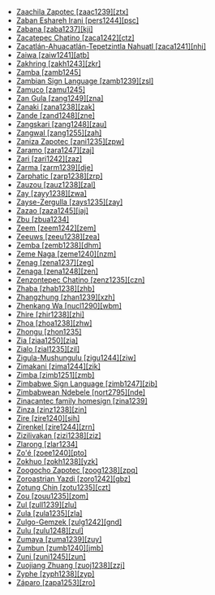 - [Zaachila Zapotec [zaac1239][ztx]](tree/otom1299/east2557/popo1292/zapo1436/zapo1437/nucl1765/core1259/cent2146/west2947/exte1234/zaac1239/md.ini)
- [Zaban Eshareh Irani [pers1244][psc]](tree/sign1238/deaf1237/pers1244/md.ini)
- [Zabana [zaba1237][kji]](tree/aust1307/mala1545/east2712/ocea1241/west2818/meso1253/newi1242/stge1234/nort3225/west2523/zaba1237/md.ini)
- [Zacatepec Chatino [zaca1242][ctz]](tree/otom1299/east2557/popo1292/zapo1436/chat1268/core1263/coas1314/east2736/zaca1242/md.ini)
- [Zacatlán-Ahuacatlán-Tepetzintla Nahuatl [zaca1241][nhi]](tree/utoa1244/sout3136/cora1261/azte1234/west2809/cent2258/tlax1234/zaca1241/md.ini)
- [Zaiwa [zaiw1241][atb]](tree/sino1245/burm1265/lolo1265/burm1266/nort2720/maru1254/zaiw1241/md.ini)
- [Zakhring [zakh1243][zkr]](tree/sino1245/gema1234/zakh1243/md.ini)
- [Zamba [zamb1245]](tree/atla1278/volt1241/benu1247/bant1294/sout3152/narr1281/cent2260/nort3376/rive1266/ngir1248/ngir1252/ngir1253/zamb1245/md.ini)
- [Zambian Sign Language [zamb1239][zsl]](tree/sign1238/deaf1237/zamb1239/md.ini)
- [Zamuco [zamu1245]](tree/zamu1243/zamu1244/zamu1245/md.ini)
- [Zan Gula [zang1249][zna]](tree/atla1278/volt1241/nort3149/buak1234/adam1257/goul1243/goul1244/zank1234/zang1249/md.ini)
- [Zanaki [zana1238][zak]](tree/atla1278/volt1241/benu1247/bant1294/sout3152/narr1281/east2731/nort3203/grea1289/east2750/nyan1318/sout3201/sout3373/zana1238/md.ini)
- [Zande [zand1248][zne]](tree/atla1278/volt1241/nort3149/came1255/uban1244/zand1246/zand1247/zand1248/md.ini)
- [Zangskari [zang1248][zau]](tree/sino1245/bodi1256/bodi1257/oldm1245/lada1242/kenh1234/zang1248/md.ini)
- [Zangwal [zang1255][zah]](tree/afro1255/chad1250/west2785/west2790/west2800/sout3161/guru1272/tala1296/tala1298/zang1255/md.ini)
- [Zaniza Zapotec [zani1235][zpw]](tree/otom1299/east2557/popo1292/zapo1436/zapo1437/nucl1765/papa1270/zani1235/md.ini)
- [Zaramo [zara1247][zaj]](tree/atla1278/volt1241/benu1247/bant1294/sout3152/narr1281/east2731/nort3203/nort3209/ruvu1235/east2756/cent2287/kutu1267/zara1247/md.ini)
- [Zari [zari1242][zaz]](tree/afro1255/chad1250/west2785/west2790/west2800/sout3162/sout3170/zaks1240/zari1242/md.ini)
- [Zarma [zarm1239][dje]](tree/song1307/east2431/zarm1240/zarm1239/md.ini)
- [Zarphatic [zarp1238][zrp]](tree/book1242/zarp1238/md.ini)
- [Zauzou [zauz1238][zal]](tree/sino1245/burm1265/lolo1265/lolo1267/nuso1234/zauz1238/md.ini)
- [Zay [zayy1238][zwa]](tree/afro1255/semi1276/west2786/ethi1244/sout3078/hara1270/zayy1238/md.ini)
- [Zayse-Zergulla [zays1235][zay]](tree/gong1255/omet1238/east2423/zays1235/md.ini)
- [Zazao [zaza1245][jaj]](tree/aust1307/mala1545/east2712/ocea1241/west2818/meso1253/newi1242/stge1234/nort3225/sant1458/cent2063/zaza1247/zaza1245/md.ini)
- [Zbu [zbua1234]](tree/sino1245/burm1265/naqi1236/qian1263/rgya1241/core1262/jiar1240/zbua1234/md.ini)
- [Zeem [zeem1242][zem]](tree/afro1255/chad1250/west2785/west2790/west2800/sout3162/sout3170/zeem1243/nucl1831/zeem1242/md.ini)
- [Zeeuws [zeeu1238][zea]](tree/indo1319/clas1257/germ1287/nort3152/west2793/macr1270/midd1347/mode1257/sout3292/zeeu1239/zeeu1238/md.ini)
- [Zemba [zemb1238][dhm]](tree/atla1278/volt1241/benu1247/bant1294/sout3152/narr1281/cent2260/njil1234/sout3233/kune1234/cimb1239/here1252/zemb1238/md.ini)
- [Zeme Naga [zeme1240][nzm]](tree/sino1245/kuki1245/zeme1241/nucl1313/mzie1236/zeme1240/md.ini)
- [Zenag [zena1237][zeg]](tree/aust1307/mala1545/east2712/ocea1241/west2818/nort3206/huon1245/sout2878/buan1245/mume1239/zena1251/zena1237/md.ini)
- [Zenaga [zena1248][zen]](tree/afro1255/berb1260/west2724/zena1248/md.ini)
- [Zenzontepec Chatino [zenz1235][czn]](tree/otom1299/east2557/popo1292/zapo1436/chat1268/core1263/zenz1235/md.ini)
- [Zhaba [zhab1238][zhb]](tree/sino1245/burm1265/naqi1236/qian1263/zhab1238/md.ini)
- [Zhangzhung [zhan1239][xzh]](tree/sino1245/bodi1256/tibe1275/east2777/pith1234/darm1241/darm1242/zhan1241/zhan1239/md.ini)
- [Zhenkang Wa [nucl1290][wbm]](tree/aust1305/khas1273/pala1352/east2331/waic1245/wala1271/waaa1245/nucl1290/md.ini)
- [Zhire [zhir1238][zhi]](tree/atla1278/volt1241/benu1247/benu1248/west2801/nort3184/hyam1246/zhir1241/zhir1238/md.ini)
- [Zhoa [zhoa1238][zhw]](tree/atla1278/volt1241/benu1247/bant1294/sout3152/wide1239/narr1282/ring1243/cent2385/west2835/aghe1240/zhoa1238/md.ini)
- [Zhongu [zhon1235]](tree/sino1245/bodi1256/bodi1257/oldm1245/tibe1276/late1253/east2771/zhon1235/md.ini)
- [Zia [ziaa1250][zia]](tree/nucl1709/bina1276/bina1279/nort2909/ziaa1250/md.ini)
- [Zialo [zial1235][zil]](tree/mand1469/west2780/mand1431/sout2842/mend1263/mend1264/band1351/zial1235/md.ini)
- [Zigula-Mushungulu [zigu1244][ziw]](tree/atla1278/volt1241/benu1247/bant1294/sout3152/narr1281/east2731/nort3203/nort3209/ruvu1235/west2846/seut1234/zigu1243/zigu1244/md.ini)
- [Zimakani [zima1244][zik]](tree/anim1240/mari1437/boaz1244/zima1244/md.ini)
- [Zimba [zimb1251][zmb]](tree/atla1278/volt1241/benu1247/bant1294/sout3152/narr1281/east2731/nyan1317/mitu1241/song1314/zimb1251/md.ini)
- [Zimbabwe Sign Language [zimb1247][zib]](tree/sign1238/deaf1237/zimb1247/md.ini)
- [Zimbabwean Ndebele [nort2795][nde]](tree/atla1278/volt1241/benu1247/bant1294/sout3152/narr1281/east2731/sout3387/nucl1826/dims1234/ngun1280/ngun1276/nucl1827/ngun1267/swat1244/nort2795/md.ini)
- [Zinacantec family homesign [zina1239]](tree/sign1238/vill1244/zina1239/md.ini)
- [Zinza [zinz1238][zin]](tree/atla1278/volt1241/benu1247/bant1294/sout3152/narr1281/east2731/nort3203/grea1289/west2841/zinz1238/md.ini)
- [Zire [zire1240][sih]](tree/aust1307/mala1545/east2712/ocea1241/sout3173/newc1243/main1286/sout3313/mids1246/zire1240/md.ini)
- [Zirenkel [zire1244][zrn]](tree/afro1255/chad1250/east2632/east2633/east2709/mubi1247/zire1244/md.ini)
- [Zizilivakan [zizi1238][ziz]](tree/afro1255/chad1250/bium1280/sout3145/bium1271/gude1247/gude1248/zizi1238/md.ini)
- [Zlarong [zlar1234]](tree/sino1245/burm1265/naqi1236/qian1263/uncl1511/cham1336/zlar1234/md.ini)
- [Zo'é [zoee1240][pto]](tree/tupi1275/mawe1252/awet1245/tupi1276/tupi1281/waya1271/zoee1241/zoee1240/md.ini)
- [Zokhuo [zokh1238][yzk]](tree/sino1245/burm1265/lolo1265/lolo1267/nili1235/sout3212/high1272/phow1235/hlep1235/khlu1235/zokh1238/md.ini)
- [Zoogocho Zapotec [zoog1238][zpq]](tree/otom1299/east2557/popo1292/zapo1436/zapo1437/nucl1765/core1259/nort2987/cajo1239/zoog1238/md.ini)
- [Zoroastrian Yazdi [zoro1242][gbz]](tree/indo1319/clas1257/indo1320/iran1269/cent2317/cent2318/nort3177/cent2264/nucl1790/yazd1241/zoro1242/md.ini)
- [Zotung Chin [zotu1235][czt]](tree/sino1245/kuki1245/kuki1246/cent2330/mara1381/zotu1235/md.ini)
- [Zou [zouu1235][zom]](tree/sino1245/kuki1245/kuki1246/peri1260/nort3179/siza1239/zouu1235/md.ini)
- [Zul [zull1239][zlu]](tree/afro1255/chad1250/west2785/west2790/west2800/sout3162/nort3190/nyam1284/polc1245/zuli1234/zull1239/md.ini)
- [Zula [zula1235][zla]](tree/atla1278/volt1241/benu1247/bant1294/sout3152/narr1281/cent2260/luba1253/luba1254/zula1235/md.ini)
- [Zulgo-Gemzek [zulg1242][gnd]](tree/afro1255/chad1250/bium1280/nort3156/marg1267/mofu1249/meri1245/zulg1242/md.ini)
- [Zulu [zulu1248][zul]](tree/atla1278/volt1241/benu1247/bant1294/sout3152/narr1281/east2731/sout3387/nucl1826/dims1234/ngun1280/ngun1276/nucl1827/ngun1267/zulu1248/md.ini)
- [Zumaya [zuma1239][zuy]](tree/afro1255/chad1250/masa1323/nort3157/masa1324/zuma1239/md.ini)
- [Zumbun [zumb1240][jmb]](tree/afro1255/chad1250/west2785/west2790/west2712/nucl1830/zumb1240/md.ini)
- [Zuni [zuni1245][zun]](tree/zuni1245/md.ini)
- [Zuojiang Zhuang [zuoj1238][zzj]](tree/taik1256/kamt1241/daic1238/daic1237/nort3326/nort3180/zuoj1238/md.ini)
- [Zyphe [zyph1238][zyp]](tree/sino1245/kuki1245/kuki1246/cent2330/mara1381/nucl1757/zyph1238/md.ini)
- [Záparo [zapa1253][zro]](tree/zapa1251/zapa1252/zapa1253/md.ini)
